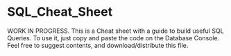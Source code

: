 # SQL_Cheat_Sheet
WORK IN PROGRESS.  This is a Cheat sheet with a guide to build useful SQL Queries. To use it, just copy and paste the code on the Database Console.  Feel free to suggest contents, and download/distribute this file.
